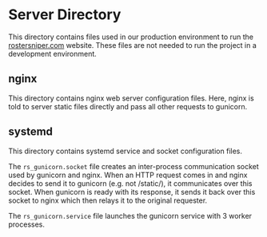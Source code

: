 # Server Directory
This directory contains files used in our production environment to run the [rostersniper.com](https://rostersniper.com) website. These files are not needed to run the project in a development environment.

## nginx
This directory contains nginx web server configuration files. Here, nginx is told to server static files directly and pass all other requests to gunicorn.

## systemd
This directory contains systemd service and socket configuration files.

The `rs_gunicorn.socket` file creates an inter-process communication socket used by gunicorn and nginx. When an HTTP request comes in and nginx decides to send it to gunicorn (e.g. not /static/), it communicates over this socket. When gunicorn is ready with its response, it sends it back over this socket to nginx which then relays it to the original requester.

The `rs_gunicorn.service` file launches the gunicorn service with 3 worker processes.
